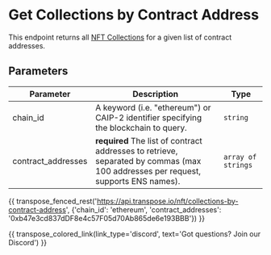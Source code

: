 # Get Collections by Contract Address

This endpoint returns all [NFT Collections](../models/collection_model.md) for a given list of contract addresses.

## Parameters
| Parameter     | Description                                                                          | Type     | 
|---------------|--------------------------------------------------------------------------------------|----------|
| chain_id      | A keyword (i.e. "ethereum") or CAIP-2 identifier specifying the blockchain to query. | `string` | 
| contract_addresses | **required** The list of contract addresses to retrieve, separated by commas (max 100 addresses per request, supports ENS names).    | `array of strings` | 

{{ transpose_fenced_rest('https://api.transpose.io/nft/collections-by-contract-address', {'chain_id': 'ethereum', 'contract_addresses': '0xb47e3cd837dDF8e4c57F05d70Ab865de6e193BBB'}) }}

{{ transpose_colored_link(link_type='discord', text='Got questions?  Join our Discord') }}
